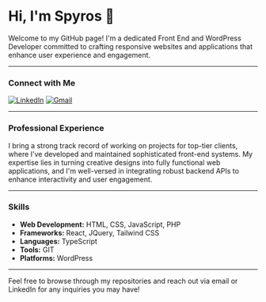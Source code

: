 # Hi, I'm Spyros 👋

Welcome to my GitHub page! I'm a dedicated Front End and WordPress Developer committed to crafting responsive websites and applications that enhance user experience and engagement.

---

### Connect with Me

[![LinkedIn](https://img.shields.io/badge/Spyros_Pantopoulos-0077B5?style=for-the-badge&logo=linkedin)](https://www.linkedin.com/in/spyros-pantopoulos-a12698138/)
[![Gmail](https://img.shields.io/badge/Email-D14836?style=for-the-badge&logo=gmail&logoColor=white)](mailto:sp.pantopoulos@gmail.com)

---

### Professional Experience

I bring a strong track record of working on projects for top-tier clients, where I've developed and maintained sophisticated front-end systems. My expertise lies in turning creative designs into fully functional web applications, and I'm well-versed in integrating robust backend APIs to enhance interactivity and user engagement.

---

### Skills

- **Web Development:** HTML, CSS, JavaScript, PHP
- **Frameworks:** React, JQuery, Tailwind CSS
- **Languages:** TypeScript
- **Tools:** GIT
- **Platforms:** WordPress

---

Feel free to browse through my repositories and reach out via email or LinkedIn for any inquiries you may have!

